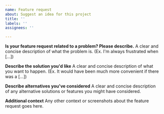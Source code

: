 ```yaml
---
name: Feature request
about: Suggest an idea for this project
title: ''
labels: ''
assignees: ''

---
```


**Is your feature request related to a problem? Please describe.**
A clear and concise description of what the problem is. (Ex. I'm always frustrated when [...])

**Describe the solution you'd like**
A clear and concise description of what you want to happen. (Ex. It would have been much more convenient if there was a [...])

**Describe alternatives you've considered**
A clear and concise description of any alternative solutions or features you might have considered.

**Additional context**
Any other context or screenshots about the feature request goes here.
